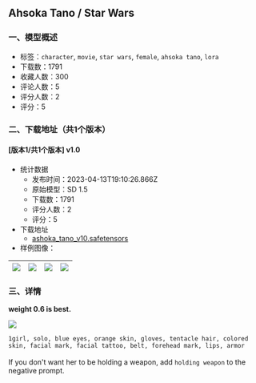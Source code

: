 ## Ahsoka Tano / Star Wars
### 一、模型概述

- 标签：`character`, `movie`, `star wars`, `female`, `ahsoka tano`, `lora`
- 下载数：1791
- 收藏人数：300
- 评论人数：5
- 评分人数：2
- 评分：5

### 二、下载地址（共1个版本）

#### [版本1/共1个版本] v1.0

- 统计数据
  - 发布时间：2023-04-13T19:10:26.866Z
  - 原始模型：SD 1.5
  - 下载数：1791
  - 评分人数：2
  - 评分：5
- 下载地址
  - [ashoka_tano_v10.safetensors](https://civitai.com/api/download/models/45003)
- 样例图像：

| <img src="https://image.civitai.com/xG1nkqKTMzGDvpLrqFT7WA/353e9fd8-6638-4f56-2bc1-9aef234f5d00/width=450/488789.jpeg" /> | <img src="https://image.civitai.com/xG1nkqKTMzGDvpLrqFT7WA/9fd4c02f-0271-48f5-d083-a6e0f4718c00/width=450/488793.jpeg" /> | <img src="https://image.civitai.com/xG1nkqKTMzGDvpLrqFT7WA/ca229426-94fa-4675-7046-2c0e9c117100/width=450/488792.jpeg" /> | <img src="https://image.civitai.com/xG1nkqKTMzGDvpLrqFT7WA/aabd09bf-bf5c-4d8e-b6d9-205a804e2700/width=450/488795.jpeg" /> |
| ---- | ---- | ---- | ---- |


### 三、详情
<p><strong>weight 0.6 is best.</strong><br /></p><img src="https://imagecache.civitai.com/xG1nkqKTMzGDvpLrqFT7WA/a02abd4f-61ba-4745-eb10-b3b925943b00/width=525/a02abd4f-61ba-4745-eb10-b3b925943b00.jpeg" /><p><code>1girl, solo, blue eyes, orange skin, gloves, tentacle hair, colored skin, facial mark, facial tattoo, belt, forehead mark, lips, armor</code><br /><br />If you don't want her to be holding a weapon, add <code>holding weapon</code> to the negative prompt.</p>